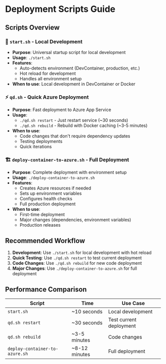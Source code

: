 # Deployment Scripts Guide

## Scripts Overview

### 🚀 `start.sh` - Local Development
- **Purpose**: Universal startup script for local development
- **Usage**: `./start.sh`
- **Features**: 
  - Auto-detects environment (DevContainer, production, etc.)
  - Hot reload for development
  - Handles all environment setup
- **When to use**: Local development in DevContainer or Docker

### ⚡ `qd.sh` - Quick Azure Deployment
- **Purpose**: Fast deployment to Azure App Service
- **Usage**: 
  - `./qd.sh restart` - Just restart service (~30 seconds)
  - `./qd.sh rebuild` - Rebuild with Docker caching (~3-5 minutes)
- **When to use**: 
  - Code changes that don't require dependency updates
  - Testing deployments
  - Quick iterations

### 🏗️ `deploy-container-to-azure.sh` - Full Deployment
- **Purpose**: Complete deployment with environment setup
- **Usage**: `./deploy-container-to-azure.sh`
- **Features**:
  - Creates Azure resources if needed
  - Sets up environment variables
  - Configures health checks
  - Full production deployment
- **When to use**: 
  - First-time deployment
  - Major changes (dependencies, environment variables)
  - Production releases

## Recommended Workflow

1. **Development**: Use `./start.sh` for local development with hot reload
2. **Quick Testing**: Use `./qd.sh restart` to test current deployment
3. **Code Changes**: Use `./qd.sh rebuild` for new code deployment
4. **Major Changes**: Use `./deploy-container-to-azure.sh` for full deployment

## Performance Comparison

| Script | Time | Use Case |
|--------|------|----------|
| `start.sh` | ~10 seconds | Local development |
| `qd.sh restart` | ~30 seconds | Test current deployment |
| `qd.sh rebuild` | ~3-5 minutes | Code changes |
| `deploy-container-to-azure.sh` | ~8-12 minutes | Full deployment |
